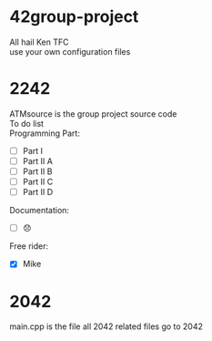 # 42group-project
All hail Ken TFC  
use your own configuration files  
  
# 2242 
ATMsource is the group project source code\
To do list  
Programming Part:
- [ ] Part I
- [ ] Part II A
- [ ] Part II B
- [ ] Part II C
- [ ] Part II D
  
Documentation: 
- [ ] :disappointed:
  
Free rider:
- [x] Mike
  
# 2042 
main.cpp is the file
all 2042 related files  go to 2042

